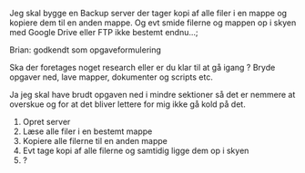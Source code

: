 Jeg skal bygge en Backup server der tager kopi af alle filer i en mappe og kopiere dem til en anden mappe. Og evt smide filerne og mappen op i skyen med Google Drive eller FTP ikke bestemt endnu...;

Brian: godkendt som opgaveformulering

Ska der foretages noget research eller er du klar til at gå igang ?
Bryde opgaver ned, lave mapper, dokumenter og scripts etc.

Ja jeg skal have brudt opgaven ned i mindre sektioner så det er nemmere at overskue og for at det bliver lettere for mig ikke gå kold på det.

1. Opret server
2. Læse alle filer i en bestemt mappe
3. Kopiere alle filerne til en anden mappe
4. Evt tage kopi af alle filerne og samtidig ligge dem op i skyen
5. ?